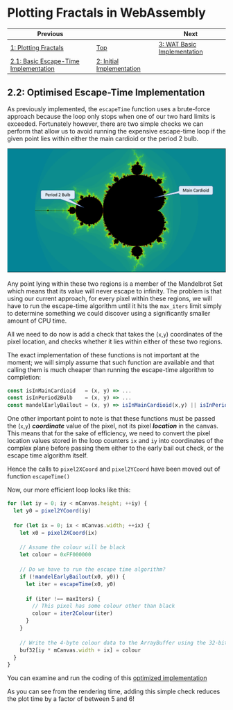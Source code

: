 # Plotting Fractals in WebAssembly

| Previous | | Next
|---|---|---
| [1: Plotting Fractals](../../01%20Plotting%20Fractals/) | [Top](/chriswhealy/plotting-fractals-in-webassembly) | [3: WAT Basic Implementation](../../03%20WAT%20Basic%20Implementation/)
| [2.1: Basic Escape-Time Implementation](../01/) | [2: Initial Implementation](../) |

## 2.2: Optimised Escape-Time Implementation

As previously implemented, the `escapeTime` function uses a brute-force approach because the loop only stops when one of our two hard limits is exceeded.  Fortunately however, there are two simple checks we can perform that allow us to avoid running the expensive escape-time loop if the given point lies within either the main cardioid or the period 2 bulb.

![Mandelbrot Regions](/assets/chriswhealy/Mandelbrot%20Regions.png)

Any point lying within these two regions is a member of the Mandelbrot Set which means that its value will never escape to infinity.  The problem is that using our current approach, for every pixel within these regions, we will have to run the escape-time algorithm until it hits the `max_iters` limit simply to determine something we could discover using a significantly smaller amount of CPU time.

All we need to do now is add a check that takes the (`x`,`y`) coordinates of the pixel location, and checks whether it lies within either of these two regions.

The exact implementation of these functions is not important at the moment; we will simply assume that such function are available and that calling them is much cheaper than running the escape-time algorithm to completion:

```javascript
const isInMainCardioid   = (x, y) => ...
const isInPeriod2Bulb    = (x, y) => ...
const mandelEarlyBailout = (x, y) => isInMainCardioid(x,y) || isInPeriod2Bulb(x,y)
```

One other important point to note is that these functions must be passed the (`x`,`y`) ***coordinate*** value of the pixel, not its pixel ***location*** in the canvas.  This means that for the sake of efficiency, we need to convert the pixel location values stored in the loop counters `ix` and `iy` into coordinates of the complex plane before passing them either to the early bail out check, or the escape time algorithm itself.

Hence the calls to `pixel2XCoord` and `pixel2YCoord` have been moved out of function `escapeTime()`

Now, our more efficient loop looks like this:

```javascript
for (let iy = 0; iy < mCanvas.height; ++iy) {
  let y0 = pixel2YCoord(iy)

  for (let ix = 0; ix < mCanvas.width; ++ix) {
    let x0 = pixel2XCoord(ix)

    // Assume the colour will be black
    let colour = 0xFF000000

    // Do we have to run the escape time algorithm?
    if (!mandelEarlyBailout(x0, y0)) {
      let iter = escapeTime(x0, y0)

      if (iter !== maxIters) {
        // This pixel has some colour other than black
        colour = iter2Colour(iter)
      }
    }

    // Write the 4-byte colour data to the ArrayBuffer using the 32-bit overlay
    buf32[iy * mCanvas.width + ix] = colour
  }
}
```

You can examine and run the coding of this [optimized implementation](optimised-implementation.html)

As you can see from the rendering time, adding this simple check reduces the plot time by a factor of between 5 and 6!
